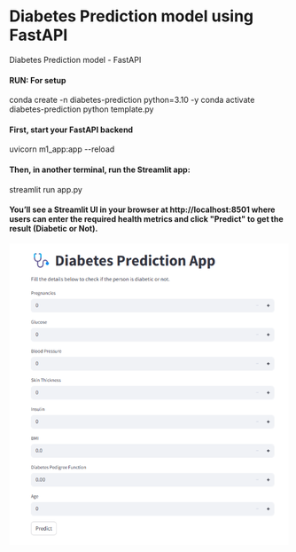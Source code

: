 # Diabetes Prediction model using FastAPI
Diabetes Prediction model - FastAPI

#### RUN: For setup
conda create -n diabetes-prediction python=3.10 -y
conda activate diabetes-prediction
python template.py

#### First, start your FastAPI backend
uvicorn m1_app:app --reload

#### Then, in another terminal, run the Streamlit app:
streamlit run app.py

#### You’ll see a Streamlit UI in your browser at http://localhost:8501 where users can enter the required health metrics and click "Predict" to get the result (Diabetic or Not).
![alt text](image.png)
